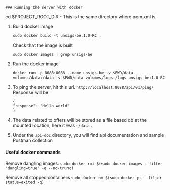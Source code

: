     ### Running the server with docker

cd $PROJECT_ROOT_DIR - This is the same directory where pom.xml is.

1. Build docker image

   `sudo docker build -t unsigs-be:1.0-RC .`

   Check that the image is built

   `sudo docker images | grep unsigs-be`

1. Run the docker image


   `docker run -p 8088:8088 --name unsigs-be -v $PWD/data-volumes/data:/data -v $PWD/data-volumes/logs:/logs unsigs-be:1.0-RC`


1. To ping the server, hit this url.
   `http://localhost:8088/api/v1/ping/`
   Response will be
   ```
   {
   "response": "Hello world"
   }
   ```
   

1. The data related to offers will be stored as a file based db at the mounted location, here it was `~/data` .

1. Under the `api-doc` directory, you will find api documentation and sample Postman collection



#### Useful docker commands

Remove dangling images:
`sudo docker rmi $(sudo docker images --filter "dangling=true" -q --no-trunc)`

Remove all stopped containers
`sudo docker rm $(sudo docker ps --filter status=exited -q)`
